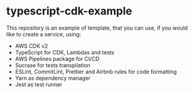 # typescript-cdk-example

This repository is an example of template, that you can use, if you would like to
create a service, using:

- AWS CDK v2
- TypeScript for CDK, Lambdas and tests
- AWS Pipelines package for CI/CD
- Sucrase for tests transpilation
- ESLint, CommitLint, Prettier and Airbnb rules for code formatting
- Yarn as dependency manager
- Jest as test runner